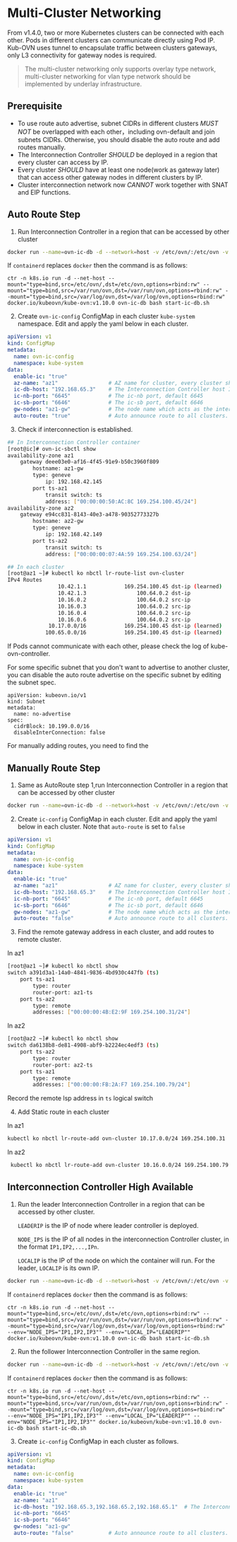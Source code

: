 # Multi-Cluster Networking

From v1.4.0, two or more Kubernetes clusters can be connected with each other. Pods in different clusters can
communicate directly using Pod IP. Kub-OVN uses tunnel to encapsulate traffic between clusters gateways, 
only L3 connectivity for gateway nodes is required.

> The multi-cluster networking only supports overlay type network, multi-cluster networking for vlan type network should be implemented by underlay infrastructure.

## Prerequisite
* To use route auto advertise, subnet CIDRs in different clusters *MUST NOT* be overlapped with each other，including ovn-default and join subnets CIDRs. Otherwise, you should disable the auto route and add routes manually.
* The Interconnection Controller *SHOULD* be deployed in a region that every cluster can access by IP.
* Every cluster *SHOULD* have at least one node(work as gateway later) that can access other gateway nodes in different clusters by IP.
* Cluster interconnection network now *CANNOT* work together with SNAT and EIP functions.

## Auto Route Step
1. Run Interconnection Controller in a region that can be accessed by other cluster
```bash
docker run --name=ovn-ic-db -d --network=host -v /etc/ovn/:/etc/ovn -v /var/run/ovn:/var/run/ovn -v /var/log/ovn:/var/log/ovn kubeovn/kube-ovn:v1.10.0 bash start-ic-db.sh
```
If `containerd` replaces `docker` then the command is as follows:

```shell
ctr -n k8s.io run -d --net-host --mount="type=bind,src=/etc/ovn/,dst=/etc/ovn,options=rbind:rw" --mount="type=bind,src=/var/run/ovn,dst=/var/run/ovn,options=rbind:rw" --mount="type=bind,src=/var/log/ovn,dst=/var/log/ovn,options=rbind:rw" docker.io/kubeovn/kube-ovn:v1.10.0 ovn-ic-db bash start-ic-db.sh
```

2. Create `ovn-ic-config` ConfigMap in each cluster `kube-system` namespace. Edit and apply the yaml below in each cluster.
```yaml
apiVersion: v1
kind: ConfigMap
metadata:
  name: ovn-ic-config
  namespace: kube-system
data:
  enable-ic: "true"
  az-name: "az1"                # AZ name for cluster, every cluster should be different
  ic-db-host: "192.168.65.3"    # The Interconnection Controller host IP address
  ic-nb-port: "6645"            # The ic-nb port, default 6645
  ic-sb-port: "6646"            # The ic-sb port, default 6646
  gw-nodes: "az1-gw"            # The node name which acts as the interconnection gateway
  auto-route: "true"            # Auto announce route to all clusters. If set false, you can select announced routes later manually
```

3. Check if interconnection is established.

```bash
## In Interconnection Controller container
[root@ic]# ovn-ic-sbctl show
availability-zone az1
    gateway deee03e0-af16-4f45-91e9-b50c3960f809
        hostname: az1-gw
        type: geneve
            ip: 192.168.42.145
        port ts-az1
            transit switch: ts
            address: ["00:00:00:50:AC:8C 169.254.100.45/24"]
availability-zone az2
    gateway e94cc831-8143-40e3-a478-90352773327b
        hostname: az2-gw
        type: geneve
            ip: 192.168.42.149
        port ts-az2
            transit switch: ts
            address: ["00:00:00:07:4A:59 169.254.100.63/24"]

## In each cluster
[root@az1 ~]# kubectl ko nbctl lr-route-list ovn-cluster
IPv4 Routes
                10.42.1.1            169.254.100.45 dst-ip (learned)
                10.42.1.3                100.64.0.2 dst-ip
                10.16.0.2                100.64.0.2 src-ip
                10.16.0.3                100.64.0.2 src-ip
                10.16.0.4                100.64.0.2 src-ip
                10.16.0.6                100.64.0.2 src-ip
             10.17.0.0/16            169.254.100.45 dst-ip (learned)
            100.65.0.0/16            169.254.100.45 dst-ip (learned)
```

If Pods cannot communicate with each other, please check the log of kube-ovn-controller.

For some specific subnet that you don't want to advertise to another cluster, you can disable the auto route advertise on the specific subnet by editing the subnet spec.
```
apiVersion: kubeovn.io/v1
kind: Subnet
metadata:
  name: no-advertise
spec:
  cidrBlock: 10.199.0.0/16
  disableInterConnection: false
```

For manually adding routes, you need to find the 

## Manually Route Step
1. Same as AutoRoute step 1,run Interconnection Controller in a region that can be accessed by other cluster
```bash
docker run --name=ovn-ic-db -d --network=host -v /etc/ovn/:/etc/ovn -v /var/run/ovn:/var/run/ovn -v /var/log/ovn:/var/log/ovn kubeovn/kube-ovn:v8.0 bash start-ic-db.sh
```
2. Create `ic-config` ConfigMap in each cluster. Edit and apply the yaml below in each cluster. Note that `auto-route` is set to `false`
```yaml
apiVersion: v1
kind: ConfigMap
metadata:
  name: ovn-ic-config
  namespace: kube-system
data:
  enable-ic: "true"
  az-name: "az1"                # AZ name for cluster, every cluster should be different
  ic-db-host: "192.168.65.3"    # The Interconnection Controller host IP address
  ic-nb-port: "6645"            # The ic-nb port, default 6645
  ic-sb-port: "6646"            # The ic-sb port, default 6646
  gw-nodes: "az1-gw"            # The node name which acts as the interconnection gateway
  auto-route: "false"           # Auto announce route to all clusters. If set false, you can select announced routes later manually
```

3. Find the remote gateway address in each cluster, and add routes to remote cluster.

In az1
```bash
[root@az1 ~]# kubectl ko nbctl show
switch a391d3a1-14a0-4841-9836-4bd930c447fb (ts)
    port ts-az1
        type: router
        router-port: az1-ts
    port ts-az2
        type: remote
        addresses: ["00:00:00:4B:E2:9F 169.254.100.31/24"]
```
In az2
```bash
[root@az2 ~]# kubectl ko nbctl show
switch da6138b8-de81-4908-abf9-b2224ec4edf3 (ts)
    port ts-az2
        type: router
        router-port: az2-ts
    port ts-az1
        type: remote
        addresses: ["00:00:00:FB:2A:F7 169.254.100.79/24"]
```
Record the remote lsp address in `ts` logical switch

4. Add Static route in each cluster

In az1
```bash
kubectl ko nbctl lr-route-add ovn-cluster 10.17.0.0/24 169.254.100.31
```
In az2
```bash
 kubectl ko nbctl lr-route-add ovn-cluster 10.16.0.0/24 169.254.100.79
```



## Interconnection Controller High Available

1. Run the leader Interconnection Controller in a region that can be accessed by other cluster.  

   `LEADERIP` is the IP of node where leader controller is deployed.

   `NODE_IPS` is the IP of all nodes in the interconnection Controller cluster, in the format `IP1,IP2,...,IPn`.

   `LOCALIP` is the IP of the node on which the container will run. For the leader, `LOCALIP` is its own IP.

```bash
docker run --name=ovn-ic-db -d --network=host -v /etc/ovn/:/etc/ovn -v /var/run/ovn:/var/run/ovn -v /var/log/ovn:/var/log/ovn -e LOCAL_IP="LEADERIP"  -e NODE_IPS="IP1,IP2,IP3"   kubeovn/kube-ovn:v1.10.0 bash start-ic-db.sh
```

If `containerd` replaces `docker` then the command is as follows:

```shell
ctr -n k8s.io run -d --net-host --mount="type=bind,src=/etc/ovn/,dst=/etc/ovn,options=rbind:rw" --mount="type=bind,src=/var/run/ovn,dst=/var/run/ovn,options=rbind:rw" --mount="type=bind,src=/var/log/ovn,dst=/var/log/ovn,options=rbind:rw"  --env="NODE_IPS="IP1,IP2,IP3"" --env="LOCAL_IP="LEADERIP"" docker.io/kubeovn/kube-ovn:v1.10.0 ovn-ic-db bash start-ic-db.sh
```

2. Run the follower Interconnection Controller in the same region. 

```bash
docker run --name=ovn-ic-db -d --network=host -v /etc/ovn/:/etc/ovn -v /var/run/ovn:/var/run/ovn -v /var/log/ovn:/var/log/ovn -e LOCAL_IP="LOCALIP"  -e NODE_IPS="IP1,IP2,IP3" -e LEADER_IP="LEADERIP"  kubeovn/kube-ovn:v1.10.0 bash start-ic-db.sh
```

If `containerd` replaces `docker` then the command is as follows:

```shell
ctr -n k8s.io run -d --net-host --mount="type=bind,src=/etc/ovn/,dst=/etc/ovn,options=rbind:rw" --mount="type=bind,src=/var/run/ovn,dst=/var/run/ovn,options=rbind:rw" --mount="type=bind,src=/var/log/ovn,dst=/var/log/ovn,options=rbind:rw" --env="NODE_IPS="IP1,IP2,IP3"" --env="LOCAL_IP="LEADERIP"" --env="NODE_IPS="IP1,IP2,IP3"" docker.io/kubeovn/kube-ovn:v1.10.0 ovn-ic-db bash start-ic-db.sh
```

3.  Create `ic-config` ConfigMap in each cluster as follows.

```yaml
apiVersion: v1
kind: ConfigMap
metadata:
  name: ovn-ic-config
  namespace: kube-system
data:
  enable-ic: "true"
  az-name: "az1"                												# AZ name for cluster, every cluster should be different
  ic-db-host: "192.168.65.3,192.168.65.2,192.168.65.1"  # The Interconnection Controller host IP addresses
  ic-nb-port: "6645"           													# The ic-nb port, default 6645
  ic-sb-port: "6646"            												# The ic-sb port, default 6646
  gw-nodes: "az1-gw"            												# The node name which acts as the interconnection gateway
  auto-route: "false"           # Auto announce route to all clusters. If set false, you can select announced routes later manually
```
